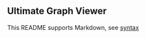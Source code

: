 ## Ultimate Graph Viewer

This README supports Markdown, see [syntax](https://help.github.com/articles/markdown-basics/)

